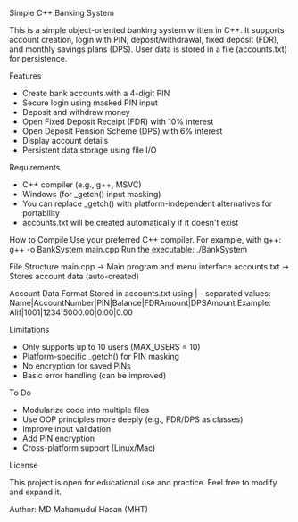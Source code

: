 Simple C++ Banking System

This is a simple object-oriented banking system written in C++. It supports account creation, login
with PIN, deposit/withdrawal, fixed deposit (FDR), and monthly savings plans (DPS). User data is
stored in a file (accounts.txt) for persistence.

Features
- Create bank accounts with a 4-digit PIN
- Secure login using masked PIN input
- Deposit and withdraw money
- Open Fixed Deposit Receipt (FDR) with 10% interest
- Open Deposit Pension Scheme (DPS) with 6% interest
- Display account details
- Persistent data storage using file I/O

Requirements
- C++ compiler (e.g., g++, MSVC)
- Windows (for _getch() input masking)
- You can replace _getch() with platform-independent alternatives for portability
- accounts.txt will be created automatically if it doesn't exist

How to Compile
Use your preferred C++ compiler. For example, with g++:
g++ -o BankSystem main.cpp
Run the executable:
./BankSystem

File Structure
main.cpp -> Main program and menu interface
accounts.txt -> Stores account data (auto-created)

Account Data Format
Stored in accounts.txt using | - separated values:
Name|AccountNumber|PIN|Balance|FDRAmount|DPSAmount
Example:
Alif|1001|1234|5000.00|0.00|0.00

Limitations
- Only supports up to 10 users (MAX_USERS = 10)
- Platform-specific _getch() for PIN masking
- No encryption for saved PINs
- Basic error handling (can be improved)

To Do
- Modularize code into multiple files
- Use OOP principles more deeply (e.g., FDR/DPS as classes)
- Improve input validation
- Add PIN encryption
- Cross-platform support (Linux/Mac)
  

License

This project is open for educational use and practice. Feel free to modify and expand it.

Author:
MD Mahamudul Hasan (MHT)
